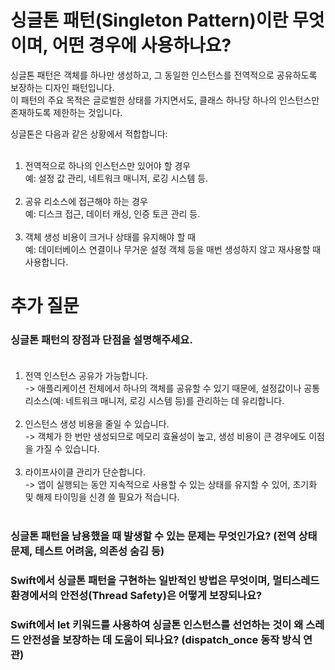 # 싱글톤 패턴(Singleton Pattern)이란 무엇이며, 어떤 경우에 사용하나요?
싱글톤 패턴은 객체를 하나만 생성하고, 그 동일한 인스턴스를 전역적으로 공유하도록 보장하는 디자인 패턴입니다.</br>
이 패턴의 주요 목적은 글로벌한 상태를 가지면서도, 클래스 하나당 하나의 인스턴스만 존재하도록 제한하는 것입니다.

싱글톤은 다음과 같은 상황에서 적합합니다:</br></br>
1. 전역적으로 하나의 인스턴스만 있어야 할 경우</br>
예: 설정 값 관리, 네트워크 매니저, 로깅 시스템 등.</br></br>
2. 공유 리소스에 접근해야 하는 경우</br>
예: 디스크 접근, 데이터 캐싱, 인증 토큰 관리 등.</br></br>
3. 객체 생성 비용이 크거나 상태를 유지해야 할 때</br>
예: 데이터베이스 연결이나 무거운 설정 객체 등을 매번 생성하지 않고 재사용할 때 사용합니다.</br>

# 추가 질문
### 싱글톤 패턴의 장점과 단점을 설명해주세요.</br></br>
1. 전역 인스턴스 공유가 가능합니다.</br>
-> 애플리케이션 전체에서 하나의 객체를 공유할 수 있기 때문에, 설정값이나 공통 리소스(예: 네트워크 매니저, 로깅 시스템 등)를 관리하는 데 유리합니다.</br></br>
2. 인스턴스 생성 비용을 줄일 수 있습니다.</br>
-> 객체가 한 번만 생성되므로 메모리 효율성이 높고, 생성 비용이 큰 경우에도 이점을 가질 수 있습니다.</br></br>
3. 라이프사이클 관리가 단순합니다.</br>
-> 앱이 실행되는 동안 지속적으로 사용할 수 있는 상태를 유지할 수 있어, 초기화 및 해제 타이밍을 신경 쓸 필요가 적습니다.</br></br>

### 싱글톤 패턴을 남용했을 때 발생할 수 있는 문제는 무엇인가요? (전역 상태 문제, 테스트 어려움, 의존성 숨김 등)
### Swift에서 싱글톤 패턴을 구현하는 일반적인 방법은 무엇이며, 멀티스레드 환경에서의 안전성(Thread Safety)은 어떻게 보장되나요?
### Swift에서 let 키워드를 사용하여 싱글톤 인스턴스를 선언하는 것이 왜 스레드 안전성을 보장하는 데 도움이 되나요? (dispatch_once 동작 방식 연관)
